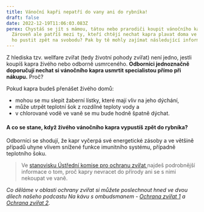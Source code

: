 ```yaml
---
title: Vánoční kapři nepatří do vany ani do rybníka!
draft: false
date: 2022-12-19T11:06:03.083Z
perex: Chystáš se jít s mámou, tátou nebo prarodiči koupit vánočního kapra?
  Zároveň ale patříš mezi ty, kteří chtějí nechat kapra plavat doma ve vaně nebo
  ho pustit zpět na svobodu? Pak by tě mohly zajímat následující informace.
---
```

Z hlediska tzv. wellfare zvířat (tedy životní pohody zvířat) není jedno, jestli koupíš kapra živého nebo odborně usmrceného. **Odborníci jednoznačně doporučují nechat si vánočního kapra usmrtit specialistou přímo při nákupu.** Proč?

Pokud kapra budeš přenášet živého domů: 

* mohou se mu slepit žaberní lístky, které mají vliv na jeho dýchání,  
* může utrpět teplotní šok z rozdílné teploty vody a
* v chlorované vodě ve vaně se mu bude hodně špatně dýchat.

#### A co se stane, když živého vánočního kapra vypustíš zpět do rybníka?

Odborníci se shodují, že kapr vyčerpá své energetické zásoby a ve většině případů uhyne vlivem snížené funkce imunitního systému, případně teplotního šoku. 

> Ve [stanovisku Ústřední komise pro ochranu zvířat ](https://eagri.cz/public/web/file/692123/_2021k_prodeji_zivych_ryb.pdf)najdeš podrobnější informace o tom, proč kapry nevracet do přírody ani se s nimi nekoupat ve vaně.

*Co děláme v oblasti ochrany zvířat si můžete poslechnout hned ve dvou dílech našeho podcastu Na kávu s ombudsmanem - [Ochrana zvířat 1](https://youtu.be/8NG6VLmKYjk?list=PLWNv_IxgJdEKvV9-ZYu7VTxvc1SjDRb2i) a [Ochrana zvířat 2](https://youtu.be/mijh5Udllis?list=PLWNv_IxgJdEKvV9-ZYu7VTxvc1SjDRb2i).* [](https://eagri.cz/public/web/file/692123/_2021k_prodeji_zivych_ryb.pdf)